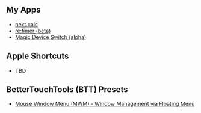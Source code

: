 ## My Apps
- [next.calc](https://jangelsb.github.io/next.calc/)
- [re:timer (beta)](https://jangelsb.github.io/retimer/)
- [Magic Device Switch (alpha)](https://youtu.be/fjPh_z38XdM)

## Apple Shortcuts
- TBD

## BetterTouchTools (BTT) Presets
- [Mouse Window Menu (MWM) - Window Management via Floating Menu ](https://community.folivora.ai/t/mouse-window-menu-mwm-window-management-via-floating-menu/33055)

